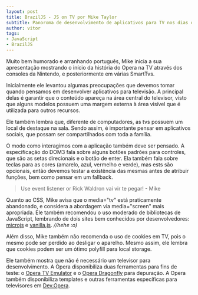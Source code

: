 ```yaml
---
layout: post
title: BrazilJS - JS on TV por Mike Taylor
subtitle: Panoroma de desenvolvimento de aplicativos para TV nos dias de hoje 
author: vitor
tags:
- JavaScript
- BrazilJS
---
```

Muito bem humorado e arranhando português, Mike inicia a sua apresentação mostrando o início da história do Opera na TV através dos consoles da Nintendo, e posteriormente em várias SmartTvs.

Inicialmente ele levantou algumas preocupações que devemos tomar quando pensamos em desenvolver aplicativos para televisão. A principal delas é garantir que o conteúdo apareça na área central do televisor, visto que alguns modelos possuem uma margem externa à área visível que é utilizada para outros recursos.

Ele também lembra que, diferente de computadores, as tvs possuem um local de destaque na sala. Sendo assim, é importante pensar em aplicativos sociais, que possam ser compartilhados com toda a família.

O modo como interagimos com a aplicação também deve ser pensado. A especificação do DOM3 fala sobre alguns botões padrões para controles, que são as setas direcionais e o botão de enter. Ela também fala sobre teclas para as cores (amarelo, azul, vermelho e verde), mas ests são opcionais, então devemos testar a existência das mesmas antes de atribuir funções, bem como pensar em um fallback.

> Use event listener or Rick Waldron vai vir te pegar! - Mike

Quanto ao CSS, Mike avisa que o media="tv" está praticamente abandonado, e considera a abordagem via media="screen" mais apropriada. Ele também recomendou o uso moderado de bibliotecas de JavaScript, lembrando de dois sites bem conhecidos por desenvolvedores: [microjs](http://microjs.com/) e [vanilla.js](http://vanilla-js.com/). *//hehe :o)*

Além disso, Mike também não recomenda o uso de cookies em TV, pois o mesmo pode ser perdido ao desligar o aparelho. Mesmo assim, ele lembra que cookies podem ser um ótimo polyfill para local storage.

Ele também mostra que não é necessário um televisor para desenvolvimento. A Opera disponibiliza duas ferramentas para fins de teste: o [Opera TV Emulator](http://www.opera.com/business/tv/emulator/) e o [Opera Dragonfly](http://www.opera.com/dragonfly/) para depuração. A Opera também disponibiliza templates e outras ferramentas específicas para televisores em [Dev.Opera](dev.opera.com/tv/).
